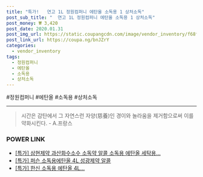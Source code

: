 ```yaml
--- 
title: "특가!   연고 1L 정원컴퍼니 에탄올 소독용 1 상처소독" 
post_sub_title: "  연고 1L 정원컴퍼니 에탄올 소독용 1 상처소독" 
post_money: ₩ 3,420 
post_date: 2020.01.31 
post_img_url: https://static.coupangcdn.com/image/vendor_inventory/f68f/4dcb4d3f40738d55a769d04ce3b6b73f9085a1ddb1d153eb7479c4ed8095.jpg 
post_link_url: https://coupa.ng/bnJZrY 
categories: 
  - vendor_inventory 
tags: 
  - 정원컴퍼니 
  - 에탄올 
  - 소독용 
  - 상처소독 
--- 
```

  #정원컴퍼니 #에탄올 #소독용 #상처소독 
<hr> 

> 시간은 감탄에서 그 자연스런 자양(慈養)인 경이와 놀라움을 제거함으로써 이를 약화시킨다. - A.프랑스 


### POWER LINK

* <a href="https://blog.naver.com/sakai111/221791379360" target="_blank">[특가] 삼현제약 과산화수소수 소독약 알콜 소독용 에탄올 세탁용...</a>
* <a href="https://blog.naver.com/santokki14/221790591966" target="_blank">[특가] 퍼슨 소독용에탄올 4L 성광제약 알콜</a>
* <a href="https://blog.naver.com/santokki14/221790763221" target="_blank">[특가] 한신 소독용 에탄올 4L...</a>
